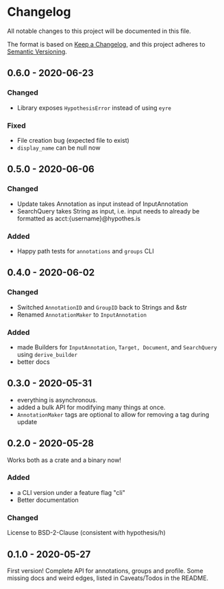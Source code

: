 # Changelog
All notable changes to this project will be documented in this file.

The format is based on [Keep a Changelog](https://keepachangelog.com/en/1.0.0/),
and this project adheres to [Semantic Versioning](https://semver.org/spec/v2.0.0.html).

## 0.6.0 - 2020-06-23
### Changed
* Library exposes `HypothesisError` instead of using `eyre`
### Fixed
* File creation bug (expected file to exist)
* `display_name` can be null now

## 0.5.0 - 2020-06-06
### Changed
* Update takes Annotation as input instead of InputAnnotation
* SearchQuery takes String as input, i.e. input needs to already be formatted as acct:{username}@hypothes.is
### Added
* Happy path tests for `annotations` and `groups` CLI 

## 0.4.0 - 2020-06-02
### Changed
* Switched `AnnotationID` and `GroupID` back to Strings and &str 
* Renamed `AnnotationMaker` to `InputAnnotation`

### Added
* made Builders for `InputAnnotation`, `Target, Document`, and `SearchQuery` using `derive_builder`
* better docs

## 0.3.0 - 2020-05-31
* everything is asynchronous.
* added a bulk API for modifying many things at once.
* `AnnotationMaker` tags are optional to allow for removing a tag during update

## 0.2.0 - 2020-05-28
Works both as a crate and a binary now!
### Added
* a CLI version under a feature flag "cli"
* Better documentation
### Changed
License to BSD-2-Clause (consistent with hypothesis/h)

## 0.1.0 - 2020-05-27
First version! Complete API for annotations, groups and profile. 
Some missing docs and weird edges, listed in Caveats/Todos in the README.